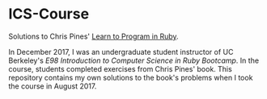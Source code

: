 # ICS-Course

Solutions to Chris Pines' [Learn to Program in Ruby](https://pine.fm/LearnToProgram).

In December 2017, I was an undergraduate student instructor of UC Berkeley's *E98 Introduction to Computer Science in Ruby Bootcamp*. In the course, students completed exercises from Chris Pines' book. This repository contains my own solutions to the book's problems when I took the course in August 2017.
